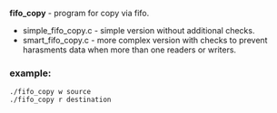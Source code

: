 **fifo_copy** - program for copy via fifo.
* simple_fifo_copy.c - simple version without additional checks.
* smart_fifo_copy.c - more complex version with checks to prevent harasments data when more than one readers or writers.
### example:
    ./fifo_copy w source
    ./fifo_copy r destination